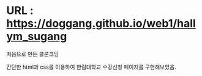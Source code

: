 # URL : https://doggang.github.io/web1/hallym_sugang

처음으로 만든 클론코딩

간단한 html과 css를 이용하여 한림대학교 수강신청 페이지를 구현해보았음.
